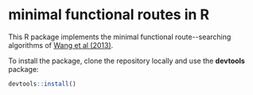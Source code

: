 # minimal functional routes in R

This R package implements the minimal functional route--searching algorithms of [Wang et al (2013)](http://onlinelibrary.wiley.com/doi/10.1111/itor.12007/full).

To install the package, clone the repository locally and use the **devtools** package:
```r
devtools::install()
```


